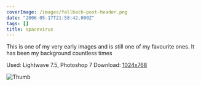```yaml
---
coverImage: /images/fallback-post-header.png
date: "2006-05-17T21:58:42.000Z"
tags: []
title: spacevirus
---
```


This is one of my very early images and is still one of my favourite ones. It has been my background countless times

Used: Lightwave 7.5, Photoshop 7
Download: [1024x768](https://www.mikecann.co.uk/Images/Art-Full/spacevirus.jpg)

![Thumb](https://www.mikecann.co.uk/Images/Art-Thumbs/spacevirus.gif "Thumb")
